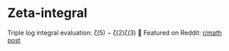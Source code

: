 # Zeta-integral
Triple log integral evaluation: ζ(5) − ζ(2)ζ(3)
🔗 Featured on Reddit: [r/math post](https://www.reddit.com/r/mathematics/comments/1l8h2l3/im_14_i_just_proved_a_logintegral_equals_%CE%B65_%CE%B62%CE%B63/)
